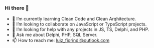 ### Hi there 👋
- 🌱 I’m currently learning Clean Code and Clean Arqhitecture.
- 👯 I’m looking to collaborate on JavaScript or TypeScript projects.
- 🤔 I’m looking for help with any projects in JS, TS, Delphi, and PHP.
- 💬 Ask me about Delphi, PHP, SQL Server.
- 📫 How to reach me: luiz_fiorindi@outlook.com

<!--
**luizfiorindi/luizfiorindi** is a ✨ _special_ ✨ repository because its `README.md` (this file) appears on your GitHub profile.

Here are some ideas to get you started:

- 🔭 I’m currently working on ...
- 🌱 I’m currently learning Clean Code and Clean Arqhitecture.
- 👯 I’m looking to collaborate on JavaScript or TypeScript projects.
- 🤔 I’m looking for help with any projects in JS, TS, Delphi, and PHP.
- 💬 Ask me about Delphi, PHP, SQL Server.
- 📫 How to reach me: luiz_fiorindi@outlook.com
- 😄 Pronouns: ...
- ⚡ Fun fact: ...
-->
